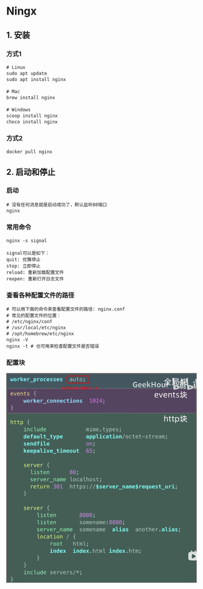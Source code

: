 # Ningx
## 1. 安装
### 方式1
```shell
# Linux
sudo apt update
sudo apt install nginx

# Mac
brew install nginx

# Windows
scoop install nginx
choco install nginx
```

### 方式2
```shell
docker pull nginx
```

## 2. 启动和停止
### 启动
```shell
# 没有任何消息就是启动成功了，默认监听80端口
nginx
```

### 常用命令
```shell
nginx -s signal

signal可以是如下：
quit: 优雅停止
stop: 立即停止
reload: 重新加载配置文件
reopen: 重新打开日志文件
```

### 查看各种配置文件的路径
```shell
# 可以用下面的命令来查看配置文件的路径: nginx.conf
# 常见的配置文件的位置：
# /etc/nginx/conf
# /usr/local/etc/nginx
# /opt/homebrew/etc/nginx
nginx -V
nginx -t # 也可用来检查配置文件是否错误
```

### 配置块
![img.png](img.png)


